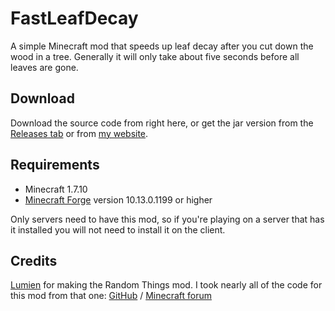 FastLeafDecay
=============
A simple Minecraft mod that speeds up leaf decay after you cut down the wood in a tree. Generally it will only take about five seconds before all leaves are gone.

## Download
Download the source code from right here, or get the jar version from the [Releases tab](https://github.com/Olafski/FastLeafDecay/releases) or from [my website](http://bit.ly/fastleafdecay10).

## Requirements
* Minecraft 1.7.10
* [Minecraft Forge](http://files.minecraftforge.net/) version 10.13.0.1199 or higher
 
Only servers need to have this mod, so if you're playing on a server that has it installed you will not need to install it on the client.

## Credits
[Lumien](https://github.com/lumien231) for making the Random Things mod. I took nearly all of the code for this mod from that one:
[GitHub](https://github.com/lumien231/Random-Things) / [Minecraft forum](http://www.minecraftforum.net/forums/mapping-and-modding/minecraft-mods/1289551-1-6-x-1-7-2-1-7-10-random-things-2-0-remake)
